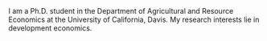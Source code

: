 <br><br>
I am a Ph.D. student in the Department of Agricultural and Resource Economics at the University of California, Davis. My research interests lie in development economics.